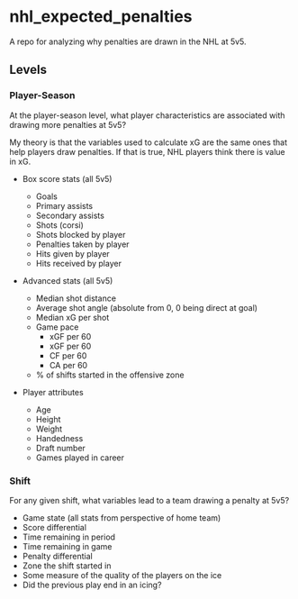 # nhl_expected_penalties

A repo for analyzing why penalties are drawn in the NHL at 5v5.

## Levels

### Player-Season

At the player-season level, what player characteristics are associated with drawing more penalties at 5v5?

My theory is that the variables used to calculate xG are the same ones that help players draw penalties. If that is true, NHL players think there is value in xG.

* Box score stats (all 5v5)
  * Goals
  * Primary assists
  * Secondary assists
  * Shots (corsi)
  * Shots blocked by player
  * Penalties taken by player
  * Hits given by player
  * Hits received by player
  
* Advanced stats (all 5v5)
  * Median shot distance
  * Average shot angle (absolute from 0, 0 being direct at goal)
  * Median xG per shot
  * Game pace
    * xGF per 60
    * xGF per 60
    * CF per 60
    * CA per 60
  * % of shifts started in the offensive zone
* Player attributes
  * Age
  * Height
  * Weight
  * Handedness
  * Draft number
  * Games played in career
  
  
### Shift

For any given shift, what variables lead to a team drawing a penalty at 5v5?

* Game state (all stats from perspective of home team)
 * Score differential
 * Time remaining in period
 * Time remaining in game
 * Penalty differential
* Zone the shift started in
* Some measure of the quality of the players on the ice
* Did the previous play end in an icing?
